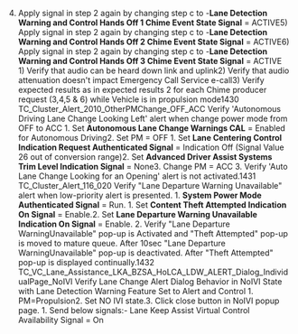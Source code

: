 4) Apply signal in step 2 again by changing step c to -**Lane Detection Warning and Control Hands Off 1 Chime Event State Signal** = ACTIVE5) Apply signal in step 2 again by changing step c to -**Lane Detection Warning and Control Hands Off 2 Chime Event State Signal** = ACTIVE6) Apply signal in step 2 again by changing step c to -**Lane Detection Warning and Control Hands Off 3 Chime Event State Signal** = ACTIVE 1) Verify that audio can be heard down link and uplink2) Verify that audio attenuation doesn't impact Emergency Call Service e-call3) Verify expected results as in expected results 2 for each Chime producer request (3,4,5 & 6) while Vehicle is in propulsion mode1430 TC_Cluster_Alert_2010_OtherPMChange_OFF_ACC Verify 'Autonomous Driving Lane Change Looking Left' alert when change power mode from OFF to ACC 1. Set **Autonomous Lane Change Warnings CAL** = Enabled for Autonomous Driving2. Set PM = OFF 1. Set **Lane Centering Control Indication Request Authenticated Signal** = Indication Off (Signal Value 26 out of conversion range)2. Set **Advanced Driver Assist Systems Trim Level Indication Signal** = None3. Change PM = ACC 3. Verify 'Auto Lane Change Looking for an Opening' alert is not activated.1431 TC_Cluster_Alert_116_020 Verify "Lane Departure Warning Unavailable" alert when low-priority alert is presented. 1. **System Power Mode Authenticated Signal** = Run. 1. Set **Content Theft Attempted Indication On Signal** = Enable.2. Set **Lane Departure Warning Unavailable Indication On Signal** = Enable. 2. Verify "Lane Departure WarningUnavailable" pop-up is Activated and "Theft Attempted" pop-up is moved to mature queue. After 10sec "Lane Departure WarningUnavailable" pop-up is deactivated. After "Theft Attempted" pop-up is displayed continually.1432 TC_VC_Lane_Assistance_LKA_BZSA_HoLCA_LDW_ALERT_Dialog_IndividualPage_NoIVI Verify Lane Change Alert Dialog Behavior in NoIVI State with Lane Detection Warning Feature Set to Alert and Control 1. PM=Propulsion2. Set NO IVI state.3. Click close button in NoIVI popup page. 1. Send below signals:- Lane Keep Assist Virtual Control Availability Signal = On